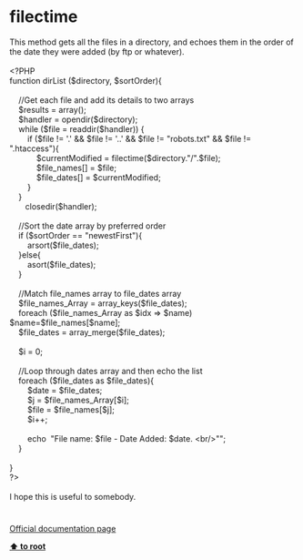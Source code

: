 # filectime




<div class="phpcode"><span class="html">
This method gets all the files in a directory, and echoes them in the order of the date they were added (by ftp or whatever).<br><br><span class="default">&lt;?PHP<br></span><span class="keyword">function </span><span class="default">dirList </span><span class="keyword">(</span><span class="default">$directory</span><span class="keyword">, </span><span class="default">$sortOrder</span><span class="keyword">){<br><br>&#xA0; &#xA0; </span><span class="comment">//Get each file and add its details to two arrays<br>&#xA0; &#xA0; </span><span class="default">$results </span><span class="keyword">= array();<br>&#xA0; &#xA0; </span><span class="default">$handler </span><span class="keyword">= </span><span class="default">opendir</span><span class="keyword">(</span><span class="default">$directory</span><span class="keyword">);<br>&#xA0; &#xA0; while (</span><span class="default">$file </span><span class="keyword">= </span><span class="default">readdir</span><span class="keyword">(</span><span class="default">$handler</span><span class="keyword">)) {&#xA0; <br>&#xA0; &#xA0; &#xA0; &#xA0; if (</span><span class="default">$file </span><span class="keyword">!= </span><span class="string">&apos;.&apos; </span><span class="keyword">&amp;&amp; </span><span class="default">$file </span><span class="keyword">!= </span><span class="string">&apos;..&apos; </span><span class="keyword">&amp;&amp; </span><span class="default">$file </span><span class="keyword">!= </span><span class="string">&quot;robots.txt&quot; </span><span class="keyword">&amp;&amp; </span><span class="default">$file </span><span class="keyword">!= </span><span class="string">&quot;.htaccess&quot;</span><span class="keyword">){<br>&#xA0; &#xA0; &#xA0; &#xA0; &#xA0; &#xA0; </span><span class="default">$currentModified </span><span class="keyword">= </span><span class="default">filectime</span><span class="keyword">(</span><span class="default">$directory</span><span class="keyword">.</span><span class="string">&quot;/&quot;</span><span class="keyword">.</span><span class="default">$file</span><span class="keyword">);<br>&#xA0; &#xA0; &#xA0; &#xA0; &#xA0; &#xA0; </span><span class="default">$file_names</span><span class="keyword">[] = </span><span class="default">$file</span><span class="keyword">;<br>&#xA0; &#xA0; &#xA0; &#xA0; &#xA0; &#xA0; </span><span class="default">$file_dates</span><span class="keyword">[] = </span><span class="default">$currentModified</span><span class="keyword">;<br>&#xA0; &#xA0; &#xA0; &#xA0; }&#xA0; &#xA0; <br>&#xA0; &#xA0; }<br>&#xA0; &#xA0; &#xA0;&#xA0; </span><span class="default">closedir</span><span class="keyword">(</span><span class="default">$handler</span><span class="keyword">);<br><br>&#xA0; &#xA0; </span><span class="comment">//Sort the date array by preferred order<br>&#xA0; &#xA0; </span><span class="keyword">if (</span><span class="default">$sortOrder </span><span class="keyword">== </span><span class="string">&quot;newestFirst&quot;</span><span class="keyword">){<br>&#xA0; &#xA0; &#xA0; &#xA0; </span><span class="default">arsort</span><span class="keyword">(</span><span class="default">$file_dates</span><span class="keyword">);<br>&#xA0; &#xA0; }else{<br>&#xA0; &#xA0; &#xA0; &#xA0; </span><span class="default">asort</span><span class="keyword">(</span><span class="default">$file_dates</span><span class="keyword">);<br>&#xA0; &#xA0; }<br>&#xA0; &#xA0; <br>&#xA0; &#xA0; </span><span class="comment">//Match file_names array to file_dates array<br>&#xA0; &#xA0; </span><span class="default">$file_names_Array </span><span class="keyword">= </span><span class="default">array_keys</span><span class="keyword">(</span><span class="default">$file_dates</span><span class="keyword">);<br>&#xA0; &#xA0; foreach (</span><span class="default">$file_names_Array </span><span class="keyword">as </span><span class="default">$idx </span><span class="keyword">=&gt; </span><span class="default">$name</span><span class="keyword">) </span><span class="default">$name</span><span class="keyword">=</span><span class="default">$file_names</span><span class="keyword">[</span><span class="default">$name</span><span class="keyword">];<br>&#xA0; &#xA0; </span><span class="default">$file_dates </span><span class="keyword">= </span><span class="default">array_merge</span><span class="keyword">(</span><span class="default">$file_dates</span><span class="keyword">);<br>&#xA0; &#xA0; <br>&#xA0; &#xA0; </span><span class="default">$i </span><span class="keyword">= </span><span class="default">0</span><span class="keyword">;<br><br>&#xA0; &#xA0; </span><span class="comment">//Loop through dates array and then echo the list<br>&#xA0; &#xA0; </span><span class="keyword">foreach (</span><span class="default">$file_dates </span><span class="keyword">as </span><span class="default">$file_dates</span><span class="keyword">){<br>&#xA0; &#xA0; &#xA0; &#xA0; </span><span class="default">$date </span><span class="keyword">= </span><span class="default">$file_dates</span><span class="keyword">;<br>&#xA0; &#xA0; &#xA0; &#xA0; </span><span class="default">$j </span><span class="keyword">= </span><span class="default">$file_names_Array</span><span class="keyword">[</span><span class="default">$i</span><span class="keyword">];<br>&#xA0; &#xA0; &#xA0; &#xA0; </span><span class="default">$file </span><span class="keyword">= </span><span class="default">$file_names</span><span class="keyword">[</span><span class="default">$j</span><span class="keyword">];<br>&#xA0; &#xA0; &#xA0; &#xA0; </span><span class="default">$i</span><span class="keyword">++;<br>&#xA0; &#xA0; &#xA0; &#xA0; &#xA0; &#xA0; <br>&#xA0; &#xA0; &#xA0; &#xA0; echo&#xA0; </span><span class="string">&quot;File name: </span><span class="default">$file</span><span class="string"> - Date Added: </span><span class="default">$date</span><span class="string">. &lt;br/&gt;&quot;&quot;;&#xA0; &#xA0; &#xA0; &#xA0; <br>&#xA0; &#xA0; }<br><br>}<br>?&gt;<br><br>I hope this is useful to somebody.</span>
</span>
</div>
  

#

[Official documentation page](https://www.php.net/manual/en/function.filectime.php)

**[⬆ to root](/)**